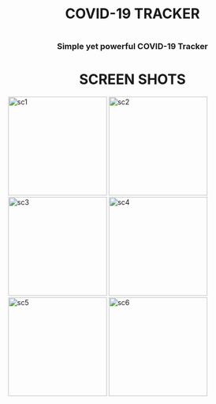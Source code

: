 <h1 align="center"> COVID-19 TRACKER <h1>
<h3 align="center">Simple yet powerful COVID-19 Tracker</h3>

<h1 align="center"> SCREEN SHOTS </h1>
<p>
<img src="https://github.com/nitishsai9/Covid19LiveTrackerApp/blob/master/assests/Screenshot_1585030797.png" alt="sc1" width="200">
<img src="https://github.com/nitishsai9/Covid19LiveTrackerApp/blob/master/assests/Screenshot_1585030808.png" alt="sc2" width="200">
<img src="https://github.com/nitishsai9/Covid19LiveTrackerApp/blob/master/assests/Screenshot_1585030838.png" alt="sc3" width="200">
<img src="https://github.com/nitishsai9/Covid19LiveTrackerApp/blob/master/assests/Screenshot_1585030841.png" alt="sc4" width="200">
<img src="https://github.com/nitishsai9/Covid19LiveTrackerApp/blob/master/assests/Screenshot_1585030861.png" alt="sc5" width="200">
<img src="https://github.com/nitishsai9/Covid19LiveTrackerApp/blob/master/assests/Screenshot_1585030869.png" alt="sc6" width="200">
</p>





   
